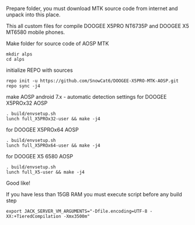 Prepare folder, you must download MTK source code from internet and unpack into this place.

This all custom files for compile DOOGEE X5PRO NT6735P and DOOGEE X5 MT6580 mobile phones.

Make folder for source code of AOSP MTK
```
mkdir alps
cd alps
```
initialize REPO with sources 
```
repo init -u https://github.com/SnowCat6/DOOGEE-X5PRO-MTK-AOSP.git
repo sync -j4
```
make AOSP android 7.x - automatic detection settings
for DOOGEE X5PROx32 AOSP
```
. build/envsetup.sh
lunch full_X5PROx32-user && make -j4
```
for DOOGEE X5PROx64 AOSP
```
. build/envsetup.sh
lunch full_X5PROx64-user && make -j4
```
for DOOGEE X5 6580 AOSP
```
. build/envsetup.sh
lunch full_X5-user && make -j4
```
Good like!


If you have less than 15GB RAM you must execute script before any build step
```
export JACK_SERVER_VM_ARGUMENTS="-Dfile.encoding=UTF-8 -XX:+TieredCompilation -Xmx3500m"
```
